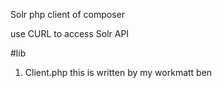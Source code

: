 Solr php client of composer

use CURL to access Solr API

#lib
1. Client.php this is written by my workmatt ben
